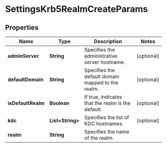 
# SettingsKrb5RealmCreateParams

## Properties
Name | Type | Description | Notes
------------ | ------------- | ------------- | -------------
**adminServer** | **String** | Specifies the administrative server hostname. |  [optional]
**defaultDomain** | **String** | Specifies the default domain mapped to the realm. |  [optional]
**isDefaultRealm** | **Boolean** | If true, indicates that the realm is the default. |  [optional]
**kdc** | **List&lt;String&gt;** | Specifies the list of KDC hostnames. |  [optional]
**realm** | **String** | Specifies the name of the realm. | 



